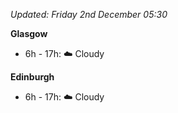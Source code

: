 *Updated: Friday 2nd December 05:30*

**Glasgow**

* 6h - 17h: :cloud: Cloudy

**Edinburgh**

* 6h - 17h: :cloud: Cloudy
